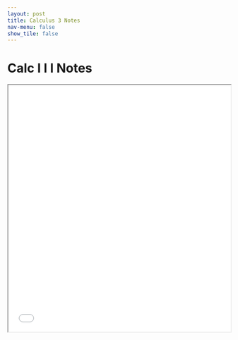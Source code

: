 ```yaml
---
layout: post
title: Calculus 3 Notes
nav-menu: false
show_tile: false
---
```



# Calc I I I Notes

<iframe src="/college/notes/Calculus3/CalcIIINotes.pdf"
        style="width: 100%; height: 40em;">
</iframe>
